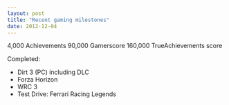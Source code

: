 ```yaml
---
layout: post
title: "Recent gaming milestones"
date: 2012-12-04
---
```


4,000 Achievements
90,000 Gamerscore
160,000 TrueAchievements score

Completed:
- Dirt 3 (PC) including DLC
- Forza Horizon
- WRC 3
- Test Drive: Ferrari Racing Legends